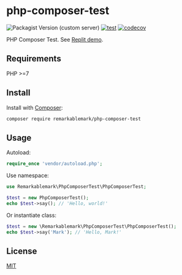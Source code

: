 # php-composer-test

![Packagist Version (custom server)](https://img.shields.io/packagist/v/remarkablemark/php-composer-test)
[![test](https://github.com/remarkablemark/php-composer-test/actions/workflows/test.yml/badge.svg)](https://github.com/remarkablemark/php-composer-test/actions/workflows/test.yml)
[![codecov](https://codecov.io/gh/remarkablemark/php-composer-test/branch/master/graph/badge.svg?token=NkVwvHqXqm)](https://codecov.io/gh/remarkablemark/php-composer-test)

PHP Composer Test. See [Replit demo](https://replit.com/@remarkablemark/php-composer-test#main.php).

## Requirements

PHP >=7

## Install

Install with [Composer](http://getcomposer.org/):

```sh
composer require remarkablemark/php-composer-test
```

## Usage

Autoload:

```php
require_once 'vendor/autoload.php';
```

Use namespace:

```php
use Remarkablemark\PhpComposerTest\PhpComposerTest;

$test = new PhpComposerTest();
echo $test->say(); // 'Hello, world!'
```

Or instantiate class:

```php
$test = new \Remarkablemark\PhpComposerTest\PhpComposerTest();
echo $test->say('Mark'); // 'Hello, Mark!'
```

## License

[MIT](LICENSE)
